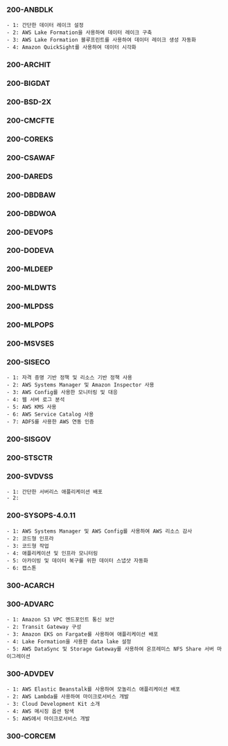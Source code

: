 ### 200-ANBDLK
    - 1: 간단한 데이터 레이크 설정
    - 2: AWS Lake Formation을 사용하여 데이터 레이크 구축
    - 3: AWS Lake Formation 블루프린트를 사용하여 데이터 레이크 생성 자동화
    - 4: Amazon QuickSight를 사용하여 데이터 시각화

### 200-ARCHIT
### 200-BIGDAT
### 200-BSD-2X
### 200-CMCFTE
### 200-COREKS
### 200-CSAWAF
### 200-DAREDS
### 200-DBDBAW
### 200-DBDWOA
### 200-DEVOPS
### 200-DODEVA
### 200-MLDEEP
### 200-MLDWTS
### 200-MLPDSS
### 200-MLPOPS
### 200-MSVSES


### 200-SISECO
    - 1: 자격 증명 기반 정책 및 리소스 기반 정책 사용
    - 2: AWS Systems Manager 및 Amazon Inspector 사용
    - 3: AWS Config를 사용한 모니터링 및 대응
    - 4: 웹 서버 로그 분석
    - 5: AWS KMS 사용
    - 6: AWS Service Catalog 사용
    - 7: ADFS를 사용한 AWS 연동 인증

### 200-SISGOV

### 200-STSCTR

### 200-SVDVSS
    - 1: 간단한 서버리스 애플리케이션 배포
    - 2:

### 200-SYSOPS-4.0.11
    - 1: AWS Systems Manager 및 AWS Config를 사용하여 AWS 리소스 감사
    - 2: 코드형 인프라
    - 3: 코드형 작업
    - 4: 애플리케이션 및 인프라 모니터링
    - 5: 아카이빙 및 데이터 복구를 위한 데이터 스냅샷 자동화
    - 6: 캡스톤

### 300-ACARCH

### 300-ADVARC
    - 1: Amazon S3 VPC 엔드포인트 통신 보안
    - 2: Transit Gateway 구성
    - 3: Amazon EKS on Fargate를 사용하여 애플리케이션 배포
    - 4: Lake Formation을 사용한 data lake 설정
    - 5: AWS DataSync 및 Storage Gateway를 사용하여 온프레미스 NFS Share 서버 마이그레이션

### 300-ADVDEV
    - 1: AWS Elastic Beanstalk를 사용하여 모놀리스 애플리케이션 배포
    - 2: AWS Lambda를 사용하여 마이크로서비스 개발
    - 3: Cloud Development Kit 소개
    - 4: AWS 메시징 옵션 탐색
    - 5: AWS에서 마이크로서비스 개발

### 300-CORCEM

